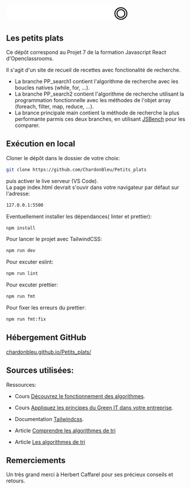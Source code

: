 # ![Les petits plats](assets/images/logo.png)

## Les petits plats

Ce dépôt correspond au Projet 7 de la formation Javascript React d'Openclassrooms.

Il s'agit d'un site de recueil de recettes avec fonctionalité de recherche.

- La branche PP_search1 contient l'algorithme de recherche avec les boucles natives (while, for, ...).
- La branche PP_search2 contient l'algorithme de recherche utilisant la programmation fonctionnelle avec les méthodes de l'objet array (foreach, filter, map, reduce, ...).
- La brance principale main contient la méthode de recherche la plus performante parmis ces deux branches, en utilisant [JSBench](https://jsben.ch/) pour les comparer.

## Exécution en local

Cloner le dépôt dans le dossier de votre choix:

```bash
git clone https://github.com/ChardonBleu/Petits_plats
```

puis activer le live serveur (VS Code).  
La page index.html devrait s'ouvir dans votre navigateur par défaut sur l'adresse:

```bash
127.0.0.1:5500
```

Eventuellement installer les dépendances( linter et prettier):

```bash
npm install
```

Pour lancer le projet avec TailwindCSS:

```bash
npm run dev
```

Pour excuter eslint:

```bash
npm run lint
```

Pour excuter prettier:

```bash
npm run fmt
```

Pour fixer les erreurs du prettier:

```bash
npm run fmt:fix
```

## Hébergement GitHub

[chardonbleu.github.io/Petits_plats/](https://chardonbleu.github.io/Petits_plats/)

## Sources utilisées:

Ressources:

- Cours [Découvrez le fonctionnement des algorithmes](https://openclassrooms.com/fr/courses/7527306-decouvrez-le-fonctionnement-des-algorithmes).

- Cours [Appliquez les principes du Green IT dans votre entreprise](https://openclassrooms.com/fr/courses/6227476-appliquez-les-principes-du-green-it-dans-votre-entreprise).

- Documentation [Tailwindcss](https://tailwindcss.com/docs/installation/using-vite).

- Article [Comprendre les algorithmes de tri ](https://www.jesuisundev.com/comprendre-les-algorithmes-de-tri-en-7-minutes/)

- Article [Les algorithmes de tri](https://interstices.info/les-algorithmes-de-tri/)

## Remerciements

Un très grand merci à Herbert Caffarel pour ses précieux conseils et retours.
